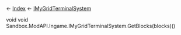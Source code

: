 ← [Index](Api-Index) ← [IMyGridTerminalSystem](Sandbox.ModAPI.Ingame.IMyGridTerminalSystem)

void void Sandbox.ModAPI.Ingame.IMyGridTerminalSystem.GetBlocks(blocks)()